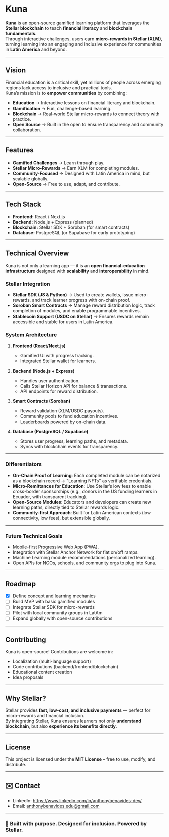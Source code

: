 # Kuna

**Kuna** is an open-source gamified learning platform that leverages the **Stellar blockchain** to teach **financial literacy** and **blockchain fundamentals**.  
Through interactive challenges, users earn **micro-rewards in Stellar (XLM)**, turning learning into an engaging and inclusive experience for communities in **Latin America** and beyond.  

---

##  Vision

Financial education is a critical skill, yet millions of people across emerging regions lack access to inclusive and practical tools.  
Kuna’s mission is to **empower communities** by combining:  

- **Education** → Interactive lessons on financial literacy and blockchain.  
- **Gamification** → Fun, challenge-based learning.  
- **Blockchain** → Real-world Stellar micro-rewards to connect theory with practice.  
- **Open Source** → Built in the open to ensure transparency and community collaboration.  

---

##  Features

-  **Gamified Challenges** → Learn through play.  
-  **Stellar Micro-Rewards** → Earn XLM for completing modules.  
-  **Community-Focused** → Designed with Latin America in mind, but scalable globally.  
-  **Open-Source** → Free to use, adapt, and contribute.  

---

## Tech Stack

- **Frontend:** React / Next.js  
- **Backend:** Node.js + Express (planned)  
- **Blockchain:** Stellar SDK + Soroban (for smart contracts)  
- **Database:** PostgreSQL (or Supabase for early prototyping)  

---

##  Technical Overview

Kuna is not only a learning app — it is an **open financial-education infrastructure** designed with **scalability** and **interoperability** in mind.

###  Stellar Integration
- **Stellar SDK (JS & Python)** → Used to create wallets, issue micro-rewards, and track learner progress with on-chain proof.  
- **Soroban Smart Contracts** → Manage reward distribution logic, track completion of modules, and enable programmable incentives.  
- **Stablecoin Support (USDC on Stellar)** → Ensures rewards remain accessible and stable for users in Latin America.  

###  System Architecture
1. **Frontend (React/Next.js)**  
   - Gamified UI with progress tracking.  
   - Integrated Stellar wallet for learners.  

2. **Backend (Node.js + Express)**  
   - Handles user authentication.  
   - Calls Stellar Horizon API for balance & transactions.  
   - API endpoints for reward distribution.  

3. **Smart Contracts (Soroban)**  
   - Reward validation (XLM/USDC payouts).  
   - Community pools to fund education incentives.  
   - Leaderboards powered by on-chain data.  

4. **Database (PostgreSQL / Supabase)**  
   - Stores user progress, learning paths, and metadata.  
   - Syncs with blockchain events for transparency.  

---

###  Differentiators
- **On-Chain Proof of Learning**: Each completed module can be notarized as a blockchain record → "Learning NFTs" as verifiable credentials.  
- **Micro-Remittances for Education**: Use Stellar’s low fees to enable cross-border sponsorships (e.g., donors in the US funding learners in Ecuador, with transparent tracking).  
- **Open-Source Modules**: Educators and developers can create new learning paths, directly tied to Stellar rewards logic.  
- **Community-first Approach**: Built for Latin American contexts (low connectivity, low fees), but extensible globally.  

---

###  Future Technical Goals
- Mobile-first Progressive Web App (PWA).  
- Integration with Stellar Anchor Network for fiat on/off ramps.  
- Machine Learning module recommendations (personalized learning).  
- Open APIs for NGOs, schools, and community orgs to plug into Kuna.  

---


##  Roadmap

- [x] Define concept and learning mechanics  
- [ ] Build MVP with basic gamified modules  
- [ ] Integrate Stellar SDK for micro-rewards  
- [ ] Pilot with local community groups in LatAm  
- [ ] Expand globally with open-source contributions  

---

##  Contributing

Kuna is open-source! Contributions are welcome in:  

-  Localization (multi-language support)  
-  Code contributions (backend/frontend/blockchain)  
-  Educational content creation  
-  Idea proposals  


---

## Why Stellar?

Stellar provides **fast, low-cost, and inclusive payments** — perfect for micro-rewards and financial inclusion.  
By integrating Stellar, Kuna ensures learners not only **understand blockchain**, but also **experience its benefits directly**.  

---

## License

This project is licensed under the **MIT License** – free to use, modify, and distribute.  

---

## ✉️ Contact

- LinkedIn: https://www.linkedin.com/in/anthonybenavides-dev/
- Email: anthonybenavides.edu@gmail.com 

---

### 🌟 Built with purpose. Designed for inclusion. Powered by Stellar.
